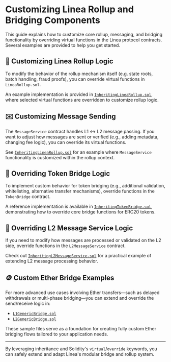 # Customizing Linea Rollup and Bridging Components

This guide explains how to customize core rollup, messaging, and bridging functionality by overriding virtual functions in the Linea protocol contracts. Several examples are provided to help you get started.

## 🧱 Customizing Linea Rollup Logic

To modify the behavior of the rollup mechanism itself (e.g. state roots, batch handling, fraud proofs), you can override virtual functions in `LineaRollup.sol`.

An example implementation is provided in [`InheritingLineaRollup.sol`](../src/_testing/unit/rollup/InheritingLineaRollup.sol), where selected virtual functions are overridden to customize rollup logic.

## ✉️ Customizing Message Sending

The `MessageService` contract handles L1 ↔ L2 message passing. If you want to adjust how messages are sent or verified (e.g., adding metadata, changing fee logic), you can override its virtual functions.

See [`InheritingLineaRollup.sol`](../src/_testing/unit/rollup/InheritingLineaRollup.sol) for an example where `MessageService` functionality is customized within the rollup context.

## 🔁 Overriding Token Bridge Logic

To implement custom behavior for token bridging (e.g., additional validation, whitelisting, alternative transfer mechanisms), override functions in the `TokenBridge` contract.

A reference implementation is available in [`InheritingTokenBridge.sol`](./InheritingTokenBridge.sol), demonstrating how to override core bridge functions for ERC20 tokens.

## 📨 Overriding L2 Message Service Logic

If you need to modify how messages are processed or validated on the L2 side, override functions in the `L2MessageService` contract.

Check out [`InheritingL2MessageService.sol`](../src/_testing/unit/messaging/InheritingL2MessageService.sol) for a practical example of extending L2 message processing behavior.

## 🪙 Custom Ether Bridge Examples

For more advanced use cases involving Ether transfers—such as delayed withdrawals or multi-phase bridging—you can extend and override the send/receive logic in:

- [`L1GenericBridge.sol`](../src/_testing/unit/bridging/l1/L1GenericBridge.sol)
- [`L2GenericBridge.sol`](../src/_testing/unit/bridging/l2/L2GenericBridge.sol)

These sample files serve as a foundation for creating fully custom Ether bridging flows tailored to your application needs.

---

By leveraging inheritance and Solidity's `virtual`/`override` keywords, you can safely extend and adapt Linea's modular bridge and rollup system.
